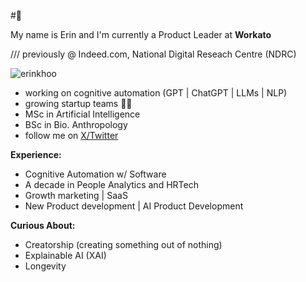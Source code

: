 #🌃

My name is Erin and I'm currently a Product Leader at **Workato**

/// previously @ Indeed.com, National Digital Reseach Centre (NDRC)

<p align="left"> <img src="https://komarev.com/ghpvc/?username=erinkhoo" alt="erinkhoo" /> </p>

- working on cognitive automation (GPT | ChatGPT | LLMs | NLP)
- growing startup teams 🍕🍕
- MSc in Artificial Intelligence
- BSc in Bio. Anthropology
- follow me on <a href=https://x.com/erinkhoo>X/Twitter</a>

**Experience:**

- Cognitive Automation w/ Software
- A decade in People Analytics and HRTech
- Growth marketing | SaaS
- New Product development | AI Product Development

**Curious About:**

- Creatorship (creating something out of nothing)
- Explainable AI (XAI)
- Longevity
